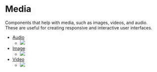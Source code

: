 # Media

Components that help with media, such as images, videos, and audio. These are useful for creating responsive and interactive user interfaces.

* [Audio](/docs/library/media/audio/)
  * ![](https://components_previews.media/dark/audio.svg)
* [Image](/docs/library/media/image/)
  * ![](https://components_previews.media/dark/image.svg)
* [Video](/docs/library/media/video/)
  * ![](https://components_previews.media/dark/video.svg)